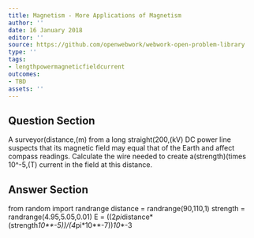 ```yaml
---
title: Magnetism - More Applications of Magnetism
author: ''
date: 16 January 2018
editor: ''
source: https://github.com/openwebwork/webwork-open-problem-library
type: ''
tags:
- lengthpowermagneticfieldcurrent
outcomes:
- TBD
assets: ''
---
```


## Question Section 

A surveyor(distance,(m) from a long straight(200,(kV) DC power line suspects that its magnetic field may equal that of the Earth and affect compass readings.
Calculate the wire needed to create a(strength)(times 10^-5,(T) current in the field at this distance.


## Answer Section

from random import randrange
distance = randrange(90,110,1)
strength = randrange(4.95,5.05,0.01)
E = ((2*pi*distance*(strength*10**-5))/(4*pi*10**-7))*10**-3